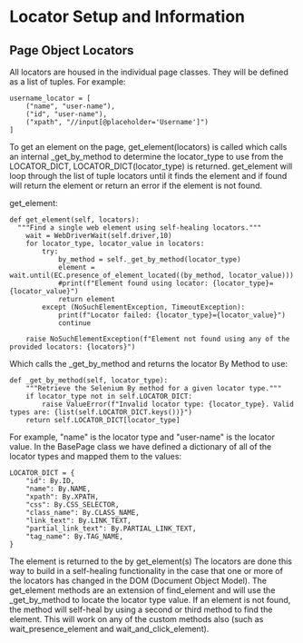 # Locator Setup and Information

## Page Object Locators
All locators are housed in the individual page classes.  They will be defined as a list of tuples.  For example:

    username_locator = [
        ("name", "user-name"),
        ("id", "user-name"),
        ("xpath", "//input[@placeholder='Username']")
    ]

To get an element on the page, get_element(locators) is called which calls an internal _get_by_method to determine the 
locator_type to use from the LOCATOR_DICT, LOCATOR_DICT(locator_type) is returned. get_element will loop through the 
list of tuple locators until it finds the element and if found will return the element or return an error if the element 
is not found.  

get_element: 

    def get_element(self, locators):
      """Find a single web element using self-healing locators."""
        wait = WebDriverWait(self.driver,10)
        for locator_type, locator_value in locators:
            try:
                by_method = self._get_by_method(locator_type)
                element = wait.until(EC.presence_of_element_located((by_method, locator_value)))
                #print(f"Element found using locator: {locator_type}={locator_value}")
                return element
            except (NoSuchElementException, TimeoutException):
                print(f"Locator failed: {locator_type}={locator_value}")
                continue

        raise NoSuchElementException(f"Element not found using any of the provided locators: {locators}")

Which calls the _get_by_method and returns the locator By Method to use:

    def _get_by_method(self, locator_type):
        """Retrieve the Selenium By method for a given locator type."""
        if locator_type not in self.LOCATOR_DICT:
            raise ValueError(f"Invalid locator type: {locator_type}. Valid types are: {list(self.LOCATOR_DICT.keys())}")
        return self.LOCATOR_DICT[locator_type]

For example, "name" is the locator type and "user-name" is the locator value.
In the BasePage class we have defined a dictionary of all of the locator types and mapped them to the values:

    LOCATOR_DICT = {
        "id": By.ID,
        "name": By.NAME,
        "xpath": By.XPATH,
        "css": By.CSS_SELECTOR,
        "class_name": By.CLASS_NAME,
        "link_text": By.LINK_TEXT,
        "partial_link_text": By.PARTIAL_LINK_TEXT,
        "tag_name": By.TAG_NAME,
    }

The element is returned to the by get_element(s)
The locators are done this way to build in a self-healing functionality in the case that one or more of the locators has changed in the DOM (Document Object Model).
The get_element methods are an extension of find_element and will use the _get_by_method to locate the locator type value.
If an element is not found, the method will self-heal by using a second or third method to find the element.
This will work on any of the custom methods also (such as wait_presence_element and wait_and_click_element).

